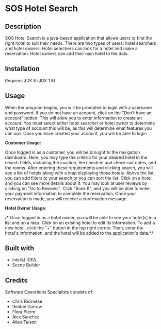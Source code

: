 SOS Hotel Search
===

Description
---
SOS Hotel Search is a java-based application that allows users to find the right hotel to suit their needs. There are two types of users: hotel searchers and hotel owners. Hotel searchers can look for a hotel and make a reservation. Hotel owners can add their own hotel to the data.

Installation
---
Requires JDK 8 (JDK 1.8)

Usage
---
When the program begins, you will be prompted to login with a username and password. If you do not have an account, click on the "Don't have an account" button. This will allow you to enter information to create an account. You must select either hotel searcher or hotel owner to determine what type of account this will be, as this will determine what features you can use. Once you have created your account, you will be able to login.

**Customer Usage:**

Once logged in as a customer, you will be brought to the navigation dashboard. Here, you may type the criteria for your desired hotel in the search fields, including the location, the check-in and check-out dates, and the rooms. After entering these requirements and clicking search, you will see a list of hotels along with a map displaying those hotels. Above the list, you can add filters to your search,or you can sort the list. Click on a hotel, and you can see more details about it. You may look at user reviews by clicking on "Go to Reviews". Click "Book It", and you will be able to enter your payment information to complete the reservation. Once your reservation is made, you will receive a confrmation message.

**Hotel Owner Usage:**

/* Once logged in as a hotel owner, you will be able to see your hotel(s) in a list and on a map. Click on an existing hotel to edit
its information. To add a new hotel, click the "+" button in the top right corner. Then, enter the hotel's information, and the hotel
will be added to the application's data.*/

Built with
---
* IntelliJ IDEA
* Scene Builder

Credits
---
Software Operations Specialists consists of:
* Chris Bicknese
* Robbie Darrow
* Flora Pierre
* Alex Sanchez
* Allen Telson
